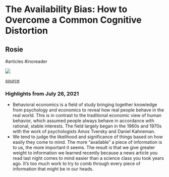# The Availability Bias: How to Overcome a Common Cognitive Distortion

## Rosie

#articles
#inoreader

![](https://readwise-assets.s3.amazonaws.com/static/images/article2.74d541386bbf.png)

[source](https://www.inoreader.com/article/3a9c6e7b05ce1068-the-availability-bias-how-to-overcome-a-common-cognitive-distortion)

### Highlights from July 26, 2021

- Behavioral economics is a field of study bringing together knowledge from psychology and economics to reveal how real people behave in the real world. This is in contrast to the traditional economic view of human behavior, which assumed people always behave in accordance with rational, stable interests. The field largely began in the 1960s and 1970s with the work of psychologists Amos Tversky and Daniel Kahneman.
- We tend to judge the likelihood and significance of things based on how easily they come to mind. The more “available” a piece of information is to us, the more important it seems. The result is that we give greater weight to information we learned recently because a news article you read last night comes to mind easier than a science class you took years ago. It’s too much work to try to comb through every piece of information that might be in our heads.

